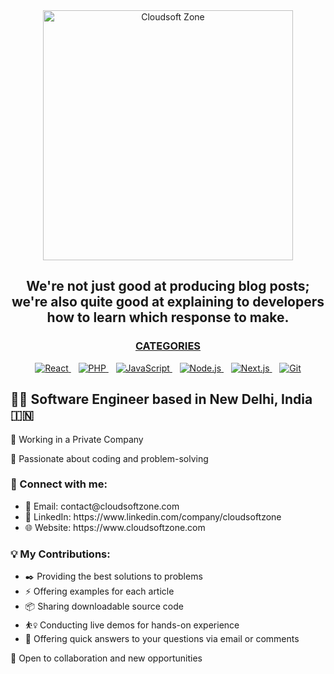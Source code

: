 <div align="center" dir="auto">
    <a href="https://www.cloudsoftzone.com" rel="nofollow">
        <img src="https://github.com/cloudsoftzone/cloudsoftzone/assets/148555032/f1f5fcb2-e742-4d94-b7e7-bdf262826788" alt="Cloudsoft Zone" width="400">
    </a>
</div>
<h2 style="text-align:center;">We're not just good at producing blog posts; we're also quite good at explaining to developers how to learn which response to make.</h2>

<h3 align="center" dir="auto"><a class="heading-link" href="#categories">CATEGORIES</a></h3>

<div align="center" dir="auto">
    <a href="https://www.cloudsoftzone.com/category/react-js" rel="nofollow">
        <img alt="React" src="https://camo.githubusercontent.com/0fba4476c2741e4c55a7df3fcda71d2bb939a0e4aca7c3b743e2a099a4cb7010/68747470733a2f2f696d672e736869656c64732e696f2f62616467652f2d52656163742d3631444146423f7374796c653d666f722d7468652d6261646765266c6f676f3d7265616374266c6f676f436f6c6f723d626c61636b" data-canonical-src="https://img.shields.io/badge/-React-61DAFB?style=for-the-badge&amp;logo=react&amp;logoColor=black" style="max-width: 100%;">
    </a>
    &nbsp;&nbsp;
    <a href="https://www.cloudsoftzone.com/category/php" rel="nofollow">
        <img alt="PHP" src="https://camo.githubusercontent.com/ef9acf7144f8149c9b93be35757efd51f635d679c5d0128727f233b9e833d0a1/68747470733a2f2f696d672e736869656c64732e696f2f62616467652f2d5048502d3737374242343f7374796c653d666f722d7468652d6261646765266c6f676f3d706870266c6f676f436f6c6f723d7768697465" data-canonical-src="https://img.shields.io/badge/-PHP-777BB4?style=for-the-badge&amp;logo=php&amp;logoColor=white" style="max-width: 100%;">
    </a>
    &nbsp;&nbsp;
    <a href="https://www.cloudsoftzone.com/category/javascript" rel="nofollow">
        <img alt="JavaScript" src="https://camo.githubusercontent.com/8534512647fe601e7de7b3c47924865e592a3bbfcf4c98b8452c14e29f066fd0/68747470733a2f2f696d672e736869656c64732e696f2f62616467652f2d4a6176615363726970742d4637444631453f7374796c653d666f722d7468652d6261646765266c6f676f3d6a617661736372697074266c6f676f436f6c6f723d626c61636b" data-canonical-src="https://img.shields.io/badge/-JavaScript-F7DF1E?style=for-the-badge&amp;logo=javascript&amp;logoColor=black" style="max-width: 100%;">
    </a>
    &nbsp;&nbsp;
    <a href="https://www.cloudsoftzone.com/category/node-js" rel="nofollow">
        <img alt="Node.js" src="https://camo.githubusercontent.com/519e3bab9cda9de4f7477b9697d181995e438517bdda7a4d3188bf831b818823/68747470733a2f2f696d672e736869656c64732e696f2f62616467652f2d4e6f64652e6a732d3333393933333f7374796c653d666f722d7468652d6261646765266c6f676f3d6e6f64652e6a73266c6f676f436f6c6f723d7768697465" data-canonical-src="https://img.shields.io/badge/-Node.js-339933?style=for-the-badge&amp;logo=node.js&amp;logoColor=white" style="max-width: 100%;">
    </a>
    &nbsp;&nbsp;
    <a href="https://www.cloudsoftzone.com/category/laravel" rel="nofollow">
        <img alt="Next.js" src="https://camo.githubusercontent.com/1e3703a1bbea453687ca419d5cbb59419ac23d2f881a9b256ccccae723a504b5/68747470733a2f2f696d672e736869656c64732e696f2f62616467652f2d4e6578742e6a732d3030303030303f7374796c653d666f722d7468652d6261646765266c6f676f3d6e6578742e6a73266c6f676f436f6c6f723d7768697465" data-canonical-src="https://img.shields.io/badge/-Next.js-000000?style=for-the-badge&amp;logo=next.js&amp;logoColor=white" style="max-width: 100%;">
    </a>
    &nbsp;&nbsp;
    <a href="https://www.cloudsoftzone.com/category/mysql" rel="nofollow">
        <img alt="Git" src="https://camo.githubusercontent.com/324ecb8e3920e6c4826b60f2afd553c8a1b6ea87782030de0eaa65bb8c8b2919/68747470733a2f2f696d672e736869656c64732e696f2f62616467652f2d4769742d4630353033323f7374796c653d666f722d7468652d6261646765266c6f676f3d676974266c6f676f436f6c6f723d7768697465" data-canonical-src="https://img.shields.io/badge/-Git-F05032?style=for-the-badge&amp;logo=git&amp;logoColor=white" style="max-width: 100%;">
    </a>
</div>
<h2>👨‍💻 Software Engineer based in New Delhi, India 🇮🇳</h2>
 <p>🏢 Working in a Private Company</p>
 <p>🚀 Passionate about coding and problem-solving</p>
 
 <h3>🔗 Connect with me:</h3>
 <ul>
     <li>📧 Email: contact@cloudsoftzone.com</li>
     <li>💼 LinkedIn: https://www.linkedin.com/company/cloudsoftzone</li>
     <li>🌐 Website: https://www.cloudsoftzone.com</li>
 </ul>

 <h3>💡 My Contributions:</h3>
 <ul>
     <li>✒️ Providing the best solutions to problems</li>
     <li>⚡ Offering examples for each article</li>
     <li>📦 Sharing downloadable source code</li>
     <li>⛹️‍♀️ Conducting live demos for hands-on experience</li>
     <li>💬 Offering quick answers to your questions via email or comments</li>
 </ul>

 <p>🌟 Open to collaboration and new opportunities</p>
